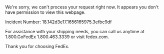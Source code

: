  	


 	

We're sorry, we can't process your request right now. It appears you don't have permission to view this webpage.


Incident Number: 18.142d3e17.1656165975.3efbc9df





For assistance with your shipping needs, you can call us anytime at 1.800.GoFedEx 1.800.463.3339 or visit fedex.com.




Thank you for choosing FedEx.